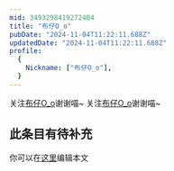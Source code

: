 ```yaml
---
mid: 3493298419272404
title: "布仔O_o"
pubDate: "2024-11-04T11:22:11.688Z"
updatedDate: "2024-11-04T11:22:11.688Z"
profile:
  {
    Nickname: ["布仔O_o"],
  }
---
```


关注[布仔O_o](https://space.bilibili.com/3493298419272404)谢谢喵~ 关注[布仔O_o](https://space.bilibili.com/3493298419272404)谢谢喵~

## 此条目有待补充
你可以在[这里](https://github.com/Yuhanawa/VTuber.ICU-Content/edit/master/v/布仔O_o/index.md)编辑本文
